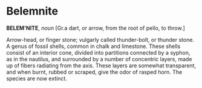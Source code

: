 # Belemnite

**BELEM'NITE**, _noun_ \[Gr.a dart, or arrow, from the root of pello, to throw.\]

Arrow-head, or finger stone; vulgarly called thunder-bolt, or thunder stone. A genus of fossil shells, common in chalk and limestone. These shells consist of an interior cone, divided into partitions connected by a syphon, as in the nautilus, and surrounded by a number of concentric layers, made up of fibers radiating from the axis. These layers are somewhat transparent, and when burnt, rubbed or scraped, give the odor of rasped horn. The species are now extinct.